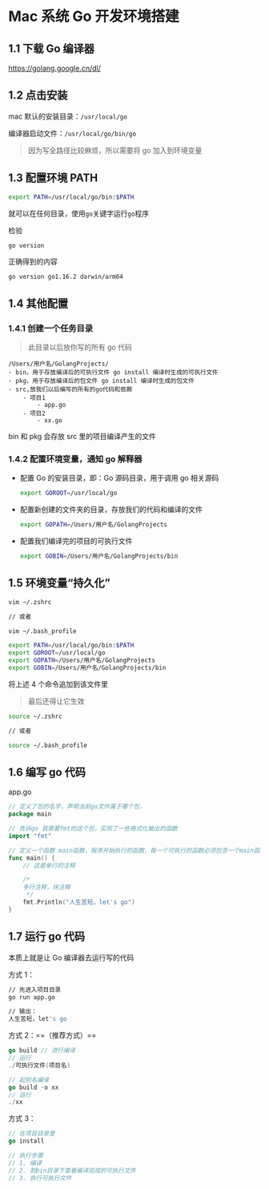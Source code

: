 # Mac 系统 Go 开发环境搭建

## 1.1 下载 Go 编译器

https://golang.google.cn/dl/

## 1.2 点击安装

mac 默认的安装目录：`/usr/local/go`

编译器启动文件：`/usr/local/go/bin/go `

> 因为写全路径比较麻烦，所以需要将 go 加入到环境变量

## 1.3 配置环境 PATH

```bash
export PATH=/usr/local/go/bin:$PATH
```

就可以在任何目录，使用`go`关键字运行`go`程序

检验

```bash
go version
```

正确得到的内容

```
go version go1.16.2 darwin/arm64
```

## 1.4 其他配置

### 1.4.1 创建一个任务目录

> 此目录以后放你写的所有 go 代码

```
/Users/用户名/GolangProjects/
- bin，用于存放编译后的可执行文件 go install 编译时生成的可执行文件
- pkg，用于存放编译后的包文件 go install 编译时生成的包文件
- src,放我们以后编写的所有的go代码和依赖
	- 项目1
		- app.go
	- 项目2
		- xx.go
```

bin 和 pkg 会存放 src 里的项目编译产生的文件

### 1.4.2 配置环境变量，通知 go 解释器

-   配置 Go 的安装目录，即：Go 源码目录，用于调用 go 相关源码

    ```bash
    export GOROOT=/usr/local/go
    ```

-   配置新创建的文件夹的目录，存放我们的代码和编译的文件

    ```bash
    export GOPATH=/Users/用户名/GolangProjects
    ```

-   配置我们编译完的项目的可执行文件

    ```bash
    export GOBIN=/Users/用户名/GolangProjects/bin
    ```

## 1.5 环境变量“持久化”

```bash
vim ~/.zshrc

// 或者

vim ~/.bash_profile
```

```bash
export PATH=/usr/local/go/bin:$PATH
export GOROOT=/usr/local/go
export GOPATH=/Users/用户名/GolangProjects
export GOBIN=/Users/用户名/GolangProjects/bin
```

将上述 4 个命令追加到该文件里

> 最后还得让它生效

```bash
source ~/.zshrc

// 或者

source ~/.bash_profile
```

## 1.6 编写 go 代码

app.go

```go
// 定义了包的名字，声明当前go文件属于哪个包，
package main

// 告诉go 我需要fmt的这个包，实现了一些格式化输出的函数
import "fmt"

// 定义一个函数 main函数，程序开始执行的函数，每一个可执行的函数必须包含一个main函数
func main() {
	// 这是单行的注释

	/*
	多行注释，块注释
	 */
	fmt.Println("人生苦短，let's go")
}
```

## 1.7 运行 go 代码

本质上就是让 Go 编译器去运行写的代码

方式 1：

```bash
// 先进入项目目录
go run app.go

// 输出：
人生苦短，let's go
```

方式 2：==（推荐方式）==

```go
go build // 进行编译
// 运行
./可执行文件(项目名)

// 起别名编译
go build -o xx
// 运行
./xx
```

方式 3：

```go
// 在项目目录里
go install

// 执行步骤
// 1. 编译
// 2. 到bin目录下查看编译完成的可执行文件
// 3. 执行可执行文件
```
